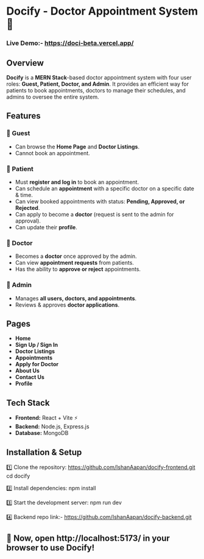 # Docify - Doctor Appointment System 🏥

### Live Demo:- https://doci-beta.vercel.app/

## Overview
**Docify** is a **MERN Stack**-based doctor appointment system with four user roles: **Guest, Patient, Doctor, and Admin**. It provides an efficient way for patients to book appointments, doctors to manage their schedules, and admins to oversee the entire system.

## Features  

### 🔹 Guest  
- Can browse the **Home Page** and **Doctor Listings**.  
- Cannot book an appointment.  

### 🔹 Patient  
- Must **register and log in** to book an appointment.  
- Can schedule an **appointment** with a specific doctor on a specific date & time.  
- Can view booked appointments with status: **Pending, Approved, or Rejected**.  
- Can apply to become a **doctor** (request is sent to the admin for approval).  
- Can update their **profile**.  

### 🔹 Doctor  
- Becomes a **doctor** once approved by the admin.  
- Can view **appointment requests** from patients.  
- Has the ability to **approve or reject** appointments.  

### 🔹 Admin  
- Manages **all users, doctors, and appointments**.  
- Reviews & approves **doctor applications**.  

## Pages  
- **Home**  
- **Sign Up / Sign In**  
- **Doctor Listings**  
- **Appointments**  
- **Apply for Doctor**  
- **About Us**  
- **Contact Us**  
- **Profile**  

## Tech Stack  
- **Frontend:** React + Vite ⚡  
- **Backend:** Node.js, Express.js  
- **Database:** MongoDB 

## Installation & Setup

1️⃣ Clone the repository:
   https://github.com/IshanAapan/docify-frontend.git
  cd docify
  
2️⃣ Install dependencies:
  npm install
  
3️⃣ Start the development server:
  npm run dev

4️⃣ Backend repo link:- https://github.com/IshanAapan/docify-backend.git
  
## 🚀 Now, open http://localhost:5173/ in your browser to use Docify!
